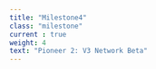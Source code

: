 ```yaml
---
title: "Milestone4"
class: "milestone"
current : true
weight: 4
text: "Pioneer 2: V3 Network Beta"
---
```

